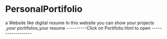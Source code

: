 # PersonalPortifolio
a Website like digital resume
In this website you can show your projects ,your portifolios,your resume 
----------Click on Portifolio.html to open ------------------
